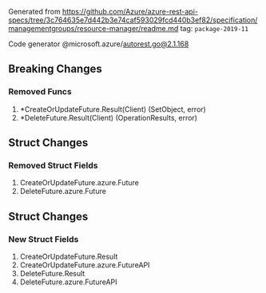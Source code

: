 Generated from https://github.com/Azure/azure-rest-api-specs/tree/3c764635e7d442b3e74caf593029fcd440b3ef82/specification/managementgroups/resource-manager/readme.md tag: `package-2019-11`

Code generator @microsoft.azure/autorest.go@2.1.168

## Breaking Changes

### Removed Funcs

1. *CreateOrUpdateFuture.Result(Client) (SetObject, error)
1. *DeleteFuture.Result(Client) (OperationResults, error)

## Struct Changes

### Removed Struct Fields

1. CreateOrUpdateFuture.azure.Future
1. DeleteFuture.azure.Future

## Struct Changes

### New Struct Fields

1. CreateOrUpdateFuture.Result
1. CreateOrUpdateFuture.azure.FutureAPI
1. DeleteFuture.Result
1. DeleteFuture.azure.FutureAPI
